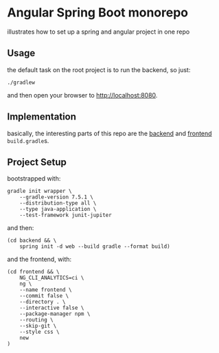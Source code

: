 # Angular Spring Boot monorepo

illustrates how to set up a spring and angular project in one repo

## Usage

the default task on the root project is to run the backend, so just:

```shell
./gradlew
```

and then open your browser to [http://localhost:8080](http://localhost:8080).

## Implementation

basically, the interesting parts of this repo are the [backend](./backend/build.gradle) and [frontend](./frontend/build.gradle) `build.gradle`s.

## Project Setup

bootstrapped with:

```shell
gradle init wrapper \
    --gradle-version 7.5.1 \
    --distribution-type all \
    --type java-application \
    --test-framework junit-jupiter
```

and then:
```shell
(cd backend && \
    spring init -d web --build gradle --format build)
```

and the frontend, with:

```shell
(cd frontend && \
    NG_CLI_ANALYTICS=ci \
    ng \
    --name frontend \
    --commit false \
    --directory . \
    --interactive false \
    --package-manager npm \
    --routing \
    --skip-git \
    --style css \
    new 
)
```
